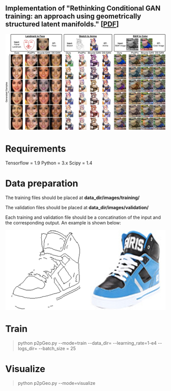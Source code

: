 ## Implementation of "Rethinking Conditional GAN training: an approach using geometrically structured latent manifolds." [[PDF](https://arxiv.org/abs/2011.13055)]

![alt text](./images/im1.jpg "Title")

# Requirements
Tensorflow = 1.9
Python = 3.x
Scipy = 1.4

# Data preparation
The training files should be placed at **data_dir/images/training/**

The validation files should be placed at **data_dir/images/validation/**

Each training and validation file should be a concatination of the input and the corresponding output. An example is shown below:

![alt text](./images/30_AB.jpg "Title")

# Train
> python p2pGeo.py --mode=train --data_dir=<data directory> --learning_rate=1-e4 --logs_dir=<logs directory> --batch_size = 25

# Visualize
> python p2pGeo.py --mode=visualize


